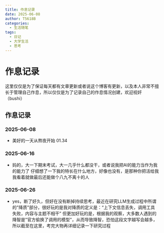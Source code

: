 ```yaml
---
title: 作息记录
date: 2025-06-08
author: T5618B
categories:
  - 生活随笔
tags:
  - 日记
  - 大学生活
  - 思考
---
```


# 作息记录

这里仅仅是为了保证每天都有文章更新或者说这个博客有更新，以及本人非常不擅长于管理自己作息，所以仅仅是为了记录自己的作息情况创建，欢迎视奸（bushi）

## 作息记录

### 2025-06-08
- 美好的一天从熬夜开始 01.34
### 2025-06-16
- 妈的，大一下期末考试，大一几乎什么都没干，或者说我把AI的能力当作为我的能力了
  仔细想了一下我的特长在什么地方，好像也没有，是那种你把活给我我看着就做最后还能做个八九不离十的人
### 2025-06-26
- yes，断了好久，但好在没有断掉持续思考，最近在研究LLM生成过程中所谓的"降质"部分，很好玩的是我对降质的定义是：“上下文信息丢失，调用工具失败，内容与主题不相干”
 但更加好玩的是，根据我的观察，大多数人遇到的降智是"官方偷换了调用的模型"，从而导致降智，恐怕这段文字越写会越多，所以截至在这里，考完大物再详细记录一下研究过程
